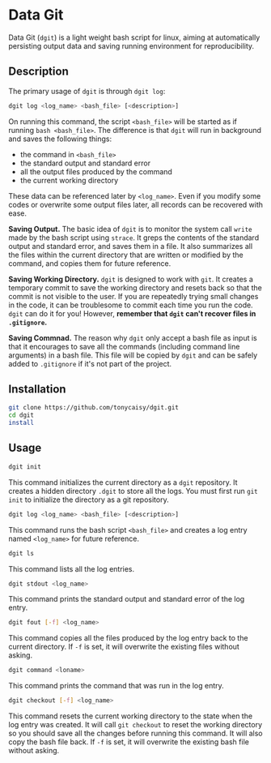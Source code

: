 # Data Git

Data Git (``dgit``) is a light weight bash script for linux, aiming at automatically persisting output data and saving running environment for reproducibility.

## Description

The primary usage of ``dgit`` is through ``dgit log``:

```bash
dgit log <log_name> <bash_file> [<description>]
```

On running this command, the script ``<bash_file>`` will be started as if running ``bash <bash_file>``. The difference is that ``dgit`` will run in background and saves the following things:
- the command in ``<bash_file>``
- the standard output and standard error
- all the output files produced by the command
- the current working directory

These data can be referenced later by ``<log_name>``. Even if you modify some codes or overwrite some output files later, all records can be recovered with ease.

**Saving Output.** The basic idea of ``dgit`` is to monitor the system call ``write`` made by the bash script using ``strace``. It greps the contents of the standard output and standard error, and saves them in a file. It also summarizes all the files within the current directory that are written or modified by the command, and copies them for future reference.

**Saving Working Directory.** ``dgit`` is designed to work with ``git``. It creates a temporary commit to save the working directory and resets back so that the commit is not visible to the user. If you are repeatedly trying small changes in the code, it can be troublesome to commit each time you run the code. ``dgit`` can do it for you! However, **remember that ``dgit`` can't recover files in ``.gitignore``.**

**Saving Commnad.** The reason why ``dgit`` only accept a bash file as input is that it encourages to save all the commands (including command line arguments) in a bash file. This file will be copied by ``dgit`` and can be safely added to ``.gitignore`` if it's not part of the project.

## Installation

```bash
git clone https://github.com/tonycaisy/dgit.git
cd dgit
install
```

## Usage

```bash
dgit init
```

This command initializes the current directory as a ``dgit`` repository. It creates a hidden directory ``.dgit`` to store all the logs. You must first run ``git init`` to initialize the directory as a git repository.

```bash
dgit log <log_name> <bash_file> [<description>]
```

This command runs the bash script ``<bash_file>`` and creates a log entry named ``<log_name>`` for future reference.

```bash
dgit ls
```

This command lists all the log entries.

```bash
dgit stdout <log_name>
```

This command prints the standard output and standard error of the log entry.

```bash
dgit fout [-f] <log_name>
```

This command copies all the files produced by the log entry back to the current directory. If ``-f`` is set, it will overwrite the existing files without asking.

```bash
dgit command <loname>
```

This command prints the command that was run in the log entry.

```bash
dgit checkout [-f] <log_name>
```

This command resets the current working directory to the state when the log entry was created. It will call ``git checkout`` to reset the working directory so you should save all the changes before running this command. It will also copy the bash file back. If ``-f`` is set, it will overwrite the existing bash file without asking.
